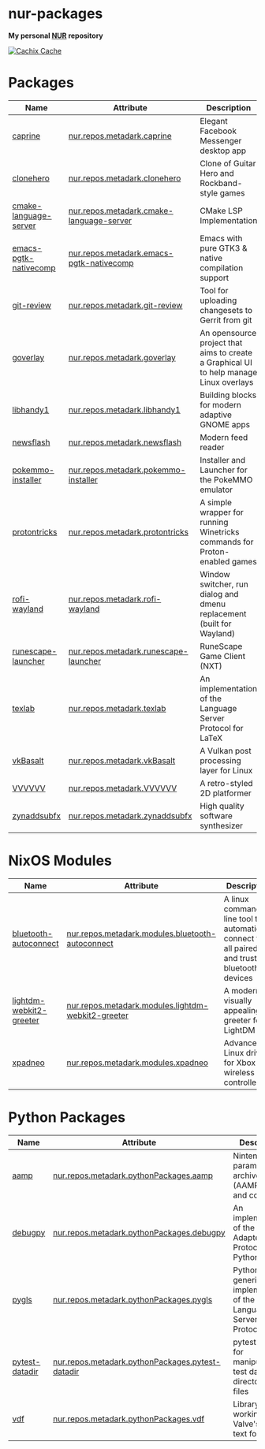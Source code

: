 # nur-packages

**My personal [NUR](https://github.com/nix-community/NUR) repository**

[![Cachix Cache](https://img.shields.io/badge/cachix-metadark-blue.svg)](https://metadark.cachix.org)

# Packages

Name | Attribute | Description
-----|-----------|------------
[caprine](https://sindresorhus.com/caprine)|[nur.repos.metadark.caprine](https://github.com/nix-community/nur-combined/tree/master/repos/metadark/pkgs/applications/networking/instant-messengers/caprine/default.nix)|Elegant Facebook Messenger desktop app
[clonehero](https://clonehero.net)|[nur.repos.metadark.clonehero](https://github.com/nix-community/nur-combined/tree/master/repos/metadark/pkgs/games/clonehero/default.nix)|Clone of Guitar Hero and Rockband-style games
[cmake-language-server](https://github.com/regen100/cmake-language-server)|[nur.repos.metadark.cmake-language-server](https://github.com/nix-community/nur-combined/blob/master/repos/metadark/pkgs/development/tools/misc/cmake-language-server/default.nix)|CMake LSP Implementation
[emacs-pgtk-nativecomp](https://github.com/fejfighter/emacs/tree/pgtk-nativecomp)|[nur.repos.metadark.emacs-pgtk-nativecomp](https://github.com/nix-community/nur-combined/blob/master/repos/metadark/pkgs/applications/editors/emacs-pgtk-nativecomp/default.nix)|Emacs with pure GTK3 & native compilation support
[git-review](https://opendev.org/opendev/git-review)|[nur.repos.metadark.git-review](https://github.com/nix-community/nur-combined/tree/master/repos/metadark/pkgs/applications/version-management/git-review/default.nix)|Tool for uploading changesets to Gerrit from git
[goverlay](https://github.com/benjamimgois/goverlay)|[nur.repos.metadark.goverlay](https://github.com/nix-community/nur-combined/tree/master/repos/metadark/pkgs/tools/graphics/goverlay/default.nix)|An opensource project that aims to create a Graphical UI to help manage Linux overlays
[libhandy1](https://gitlab.gnome.org/GNOME/libhandy)|[nur.repos.metadark.libhandy1](https://github.com/nix-community/nur-combined/tree/master/repos/metadark/pkgs/development/libraries/libhandy1/default.nix)|Building blocks for modern adaptive GNOME apps
[newsflash](https://gitlab.com/news-flash/news_flash_gtk)|[nur.repos.metadark.newsflash](https://github.com/nix-community/nur-combined/tree/master/repos/metadark/pkgs/applications/networking/newsreaders/newsflash/default.nix)|Modern feed reader
[pokemmo-installer](https://pokemmo.eu)|[nur.repos.metadark.pokemmo-installer](https://github.com/nix-community/nur-combined/tree/master/repos/metadark/pkgs/games/pokemmo-installer/default.nix)|Installer and Launcher for the PokeMMO emulator
[protontricks](https://github.com/Matoking/protontricks)|[nur.repos.metadark.protontricks](https://github.com/nix-community/nur-combined/tree/master/repos/metadark/pkgs/tools/package-management/protontricks/default.nix)|A simple wrapper for running Winetricks commands for Proton-enabled games
[rofi-wayland](https://github.com/lbonn/rofi)|[nur.repos.metadark.rofi-wayland](https://github.com/nix-community/nur-combined/tree/master/repos/metadark/pkgs/applications/misc/rofi-wayland/default.nix)|Window switcher, run dialog and dmenu replacement (built for Wayland)
[runescape-launcher](https://www.runescape.com)|[nur.repos.metadark.runescape-launcher](https://github.com/nix-community/nur-combined/tree/master/repos/metadark/pkgs/games/runescape-launcher/default.nix)|RuneScape Game Client (NXT)
[texlab](https://texlab.netlify.app)|[nur.repos.metadark.texlab](https://github.com/nix-community/nur-combined/blob/master/repos/metadark/pkgs/development/tools/misc/texlab/default.nix)|An implementation of the Language Server Protocol for LaTeX
[vkBasalt](https://github.com/DadSchoorse/vkBasalt)|[nur.repos.metadark.vkBasalt](https://github.com/nix-community/nur-combined/blob/master/repos/metadark/pkgs/tools/graphics/vkBasalt/default.nix)|A Vulkan post processing layer for Linux
[VVVVVV](https://thelettervsixtim.es)|[nur.repos.metadark.VVVVVV](https://github.com/nix-community/nur-combined/blob/master/repos/metadark/pkgs/games/VVVVVV/default.nix)|A retro-styled 2D platformer
[zynaddsubfx](https://zynaddsubfx.sourceforge.io)|[nur.repos.metadark.zynaddsubfx](https://github.com/nix-community/nur-combined/blob/master/repos/metadark/pkgs/applications/audio/zynaddsubfx/default.nix)|High quality software synthesizer

# NixOS Modules

Name | Attribute | Description
-----|-----------|------------
[bluetooth-autoconnect](https://github.com/jrouleau/bluetooth-autoconnect)|[nur.repos.metadark.modules.bluetooth-autoconnect](https://github.com/nix-community/nur-combined/blob/master/repos/metadark/modules/services/networking/bluetooh-autoconnect.nix)|A linux command line tool to automatically connect to all paired and trusted bluetooth devices
[lightdm-webkit2-greeter](https://github.com/Antergos/web-greeter)|[nur.repos.metadark.modules.lightdm-webkit2-greeter](https://github.com/nix-community/nur-combined/tree/master/repos/metadark/modules/services/x11/display-managers/lightdm-greeters/webkit2.nix)|A modern, visually appealing greeter for LightDM
[xpadneo](https://atar-axis.github.io/xpadneo)|[nur.repos.metadark.modules.xpadneo](https://github.com/nix-community/nur-combined/blob/master/repos/metadark/modules/hardware/xpadneo.nix)|Advanced Linux driver for Xbox One wireless controllers

# Python Packages

Name | Attribute | Description
-----|-----------|------------
[aamp](https://github.com/zeldamods/aamp)|[nur.repos.metadark.pythonPackages.aamp](https://github.com/nix-community/nur-combined/blob/master/repos/metadark/pkgs/development/python-modules/aamp/default.nix)|Nintendo parameter archive (AAMP) library and converters
[debugpy](https://github.com/microsoft/debugpy)|[nur.repos.metadark.pythonPackages.debugpy](https://github.com/nix-community/nur-combined/blob/master/repos/metadark/pkgs/development/python-modules/debugpy/default.nix)|An implementation of the Debug Adapter Protocol for Python
[pygls](https://github.com/openlawlibrary/pygls)|[nur.repos.metadark.pythonPackages.pygls](https://github.com/nix-community/nur-combined/blob/master/repos/metadark/pkgs/development/python-modules/pygls/default.nix)|Pythonic generic implementation of the Language Server Protocol
[pytest-datadir](https://github.com/gabrielcnr/pytest-datadir)|[nur.repos.metadark.pythonPackages.pytest-datadir](https://github.com/nix-community/nur-combined/blob/master/repos/metadark/pkgs/development/python-modules/pytest-datadir/default.nix)|pytest plugin for manipulating test data directories and files
[vdf](https://github.com/ValvePython/vdf)|[nur.repos.metadark.pythonPackages.vdf](https://github.com/nix-community/nur-combined/blob/master/repos/metadark/pkgs/development/python-modules/vdf/default.nix)|Library for working with Valve's VDF text format
